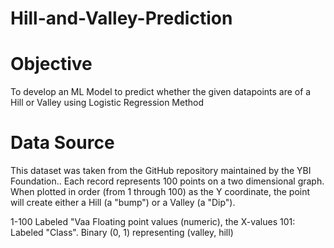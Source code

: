 # Hill-and-Valley-Prediction

# Objective
To develop an ML Model to predict whether the given datapoints are of a Hill or Valley using Logistic Regression Method

# Data Source
This dataset was taken from the GitHub repository maintained by the YBI Foundation.. Each record represents 100 points on a two dimensional graph. When plotted in order (from 1 through 100) as the Y coordinate, the point will create either a Hill (a "bump") or a Valley (a "Dip").

1-100 Labeled "Vaa Floating point values (numeric), the X-values
101: Labeled "Class". Binary (0, 1) representing (valley, hill)
